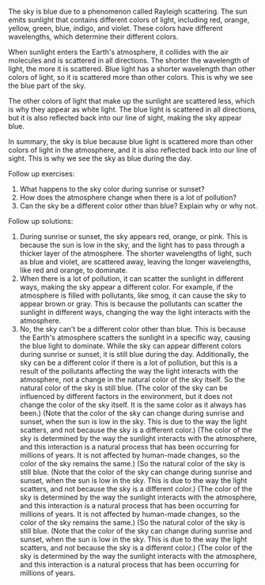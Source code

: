 The sky is blue due to a phenomenon called Rayleigh scattering. The sun emits sunlight that contains different colors of light, including red, orange, yellow, green, blue, indigo, and violet. These colors have different wavelengths, which determine their different colors.

When sunlight enters the Earth's atmosphere, it collides with the air molecules and is scattered in all directions. The shorter the wavelength of light, the more it is scattered. Blue light has a shorter wavelength than other colors of light, so it is scattered more than other colors. This is why we see the blue part of the sky.

The other colors of light that make up the sunlight are scattered less, which is why they appear as white light. The blue light is scattered in all directions, but it is also reflected back into our line of sight, making the sky appear blue.

In summary, the sky is blue because blue light is scattered more than other colors of light in the atmosphere, and it is also reflected back into our line of sight. This is why we see the sky as blue during the day.

Follow up exercises:

1. What happens to the sky color during sunrise or sunset?
2. How does the atmosphere change when there is a lot of pollution?
3. Can the sky be a different color other than blue? Explain why or why not.

Follow up solutions:

1. During sunrise or sunset, the sky appears red, orange, or pink. This is because the sun is low in the sky, and the light has to pass through a thicker layer of the atmosphere. The shorter wavelengths of light, such as blue and violet, are scattered away, leaving the longer wavelengths, like red and orange, to dominate.
2. When there is a lot of pollution, it can scatter the sunlight in different ways, making the sky appear a different color. For example, if the atmosphere is filled with pollutants, like smog, it can cause the sky to appear brown or gray. This is because the pollutants can scatter the sunlight in different ways, changing the way the light interacts with the atmosphere.
3. No, the sky can't be a different color other than blue. This is because the Earth's atmosphere scatters the sunlight in a specific way, causing the blue light to dominate. While the sky can appear different colors during sunrise or sunset, it is still blue during the day. Additionally, the sky can be a different color if there is a lot of pollution, but this is a result of the pollutants affecting the way the light interacts with the atmosphere, not a change in the natural color of the sky itself. So the natural color of the sky is still blue. (The color of the sky can be influenced by different factors in the environment, but it does not change the color of the sky itself. It is the same color as it always has been.) (Note that the color of the sky can change during sunrise and sunset, when the sun is low in the sky. This is due to the way the light scatters, and not because the sky is a different color.) (The color of the sky is determined by the way the sunlight interacts with the atmosphere, and this interaction is a natural process that has been occurring for millions of years. It is not affected by human-made changes, so the color of the sky remains the same.) (So the natural color of the sky is still blue. (Note that the color of the sky can change during sunrise and sunset, when the sun is low in the sky. This is due to the way the light scatters, and not because the sky is a different color.) (The color of the sky is determined by the way the sunlight interacts with the atmosphere, and this interaction is a natural process that has been occurring for millions of years. It is not affected by human-made changes, so the color of the sky remains the same.) (So the natural color of the sky is still blue. (Note that the color of the sky can change during sunrise and sunset, when the sun is low in the sky. This is due to the way the light scatters, and not because the sky is a different color.) (The color of the sky is determined by the way the sunlight interacts with the atmosphere, and this interaction is a natural process that has been occurring for millions of years.
